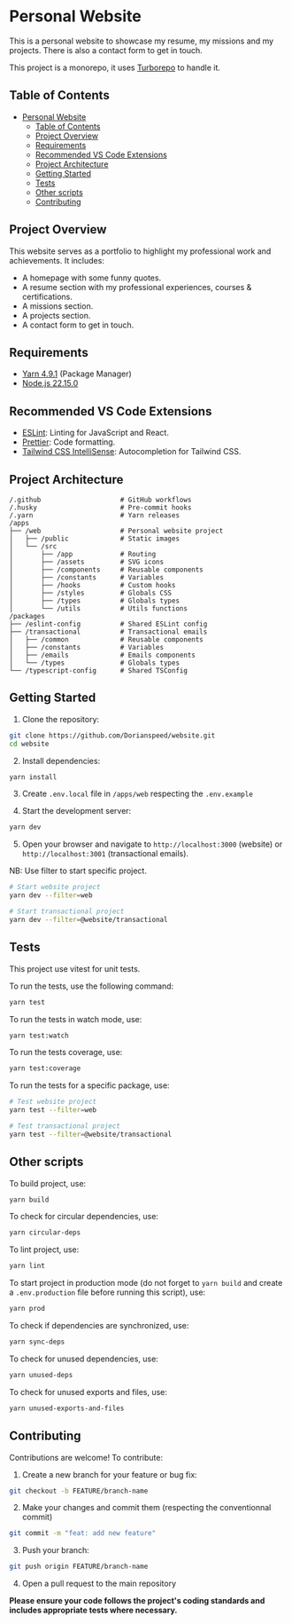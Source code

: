 # Personal Website

This is a personal website to showcase my resume, my missions and my projects. There is also a contact form to get in touch.

This project is a monorepo, it uses [Turborepo](https://turborepo.com/) to handle it.

## Table of Contents

- [Personal Website](#personal-website)
  - [Table of Contents](#table-of-contents)
  - [Project Overview](#project-overview)
  - [Requirements](#requirements)
  - [Recommended VS Code Extensions](#recommended-vs-code-extensions)
  - [Project Architecture](#project-architecture)
  - [Getting Started](#getting-started)
  - [Tests](#tests)
  - [Other scripts](#other-scripts)
  - [Contributing](#contributing)

## Project Overview

This website serves as a portfolio to highlight my professional work and achievements. It includes:

- A homepage with some funny quotes.
- A resume section with my professional experiences, courses & certifications.
- A missions section.
- A projects section.
- A contact form to get in touch.

## Requirements

- [Yarn 4.9.1](https://yarnpkg.com/) (Package Manager)
- [Node.js 22.15.0](https://nodejs.org/)

## Recommended VS Code Extensions

- [ESLint](https://marketplace.visualstudio.com/items?itemName=dbaeumer.vscode-eslint): Linting for JavaScript and React.
- [Prettier](https://marketplace.visualstudio.com/items?itemName=esbenp.prettier-vscode): Code formatting.
- [Tailwind CSS IntelliSense](https://marketplace.visualstudio.com/items?itemName=bradlc.vscode-tailwindcss): Autocompletion for Tailwind CSS.

## Project Architecture

```
/.github                    # GitHub workflows
/.husky                     # Pre-commit hooks
/.yarn                      # Yarn releases
/apps
├── /web                    # Personal website project
│   ├── /public             # Static images
│   └── /src
│       ├── /app            # Routing
│       ├── /assets         # SVG icons
│       ├── /components     # Reusable components
│       ├── /constants      # Variables
│       ├── /hooks          # Custom hooks
│       ├── /styles         # Globals CSS
│       ├── /types          # Globals types
│       └── /utils          # Utils functions
/packages
├── /eslint-config          # Shared ESLint config
├── /transactional          # Transactional emails
│   ├── /common             # Reusable components
│   ├── /constants          # Variables
│   ├── /emails             # Emails components
│   └── /types              # Globals types
└── /typescript-config      # Shared TSConfig
```

## Getting Started

1. Clone the repository:

```bash
git clone https://github.com/Dorianspeed/website.git
cd website
```

2. Install dependencies:

```bash
yarn install
```

3. Create `.env.local` file in `/apps/web` respecting the `.env.example`

4. Start the development server:

```bash
yarn dev
```

5. Open your browser and navigate to `http://localhost:3000` (website) or `http://localhost:3001` (transactional emails).

NB: Use filter to start specific project.

```bash
# Start website project
yarn dev --filter=web

# Start transactional project
yarn dev --filter=@website/transactional
```

## Tests

This project use vitest for unit tests.

To run the tests, use the following command:

```bash
yarn test
```

To run the tests in watch mode, use:

```bash
yarn test:watch
```

To run the tests coverage, use:

```bash
yarn test:coverage
```

To run the tests for a specific package, use:

```bash
# Test website project
yarn test --filter=web

# Test transactional project
yarn test --filter=@website/transactional
```

## Other scripts

To build project, use:

```bash
yarn build
```

To check for circular dependencies, use:

```bash
yarn circular-deps
```

To lint project, use:

```bash
yarn lint
```

To start project in production mode (do not forget to `yarn build` and create a `.env.production` file before running this script), use:

```bash
yarn prod
```

To check if dependencies are synchronized, use:

```bash
yarn sync-deps
```

To check for unused dependencies, use:

```bash
yarn unused-deps
```

To check for unused exports and files, use:

```bash
yarn unused-exports-and-files
```

## Contributing

Contributions are welcome! To contribute:

1. Create a new branch for your feature or bug fix:

```bash
git checkout -b FEATURE/branch-name
```

2. Make your changes and commit them (respecting the conventionnal commit)

```bash
git commit -m "feat: add new feature"
```

3. Push your branch:

```bash
git push origin FEATURE/branch-name
```

4. Open a pull request to the main repository

**Please ensure your code follows the project's coding standards and includes appropriate tests where necessary.**
